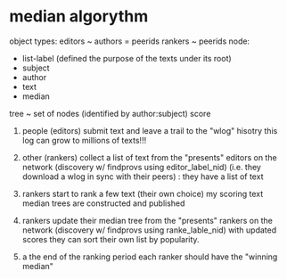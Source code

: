 # median algorythm

object types:
 editors ~ authors = peerids
 rankers ~ peerids
 node: 
  - list-label (defined the purpose of the texts under its root)
  - subject
  - author
  - text
  - median
  
 tree ~ set of nodes (identified by author:subject)
 score

 1. people (editors) submit text and leave a trail to the "wlog" hisotry
    this log can grow to millions of texts!!!

 2. other (rankers) collect a list of text from the "presents" editors on the network
    (discovery w/ findprovs using editor_label_nid)
    (i.e. they download a wlog in sync with their peers) : they have a list of text

 3. rankers start to rank a few text (their own choice)
    my scoring text median trees are constructed and published
   
 4. rankers update their median tree from the "presents" rankers on the network
    (discovery w/ findprovs using ranke_lable_nid)
    with updated scores they can sort their own list by popularity.

 5. a the end of the ranking period each ranker should have the "winning median"



